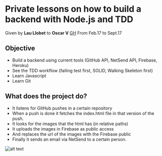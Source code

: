 Private lessons on how to build a backend with Node.js and TDD
===============================================================
Given by **Lau Llobet** to **Oscar V** [GH](https://github.com/OscarValcarcel)
From Feb.17 to Sept.17

## Objective
* Build a backend using current tools (GitHub API, NetSend API, Firebase, Heroku)
* See the TDD workflow (failing test first, SOLID, Walking Skeleton first)
* Learn Javascript
* Learn Git

## What does the project do?
* It listens for GitHub pushes in a certain repository
* When a push is done it fetches the index.html file in that version of the push.
* It looks for the images that the html has (in relative paths)
* It uploads the images in Firebase as public access
* And replaces the url of the images with the Firebase public 
* Finally it sends an email via NetSend to a certain person.


![alt text](https://github.com/LauLlobet/teaching--Emailsender-When-Push/raw/master/plan.png "Logo Title Text 1")





